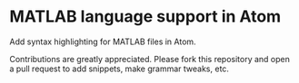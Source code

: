 # MATLAB language support in Atom

Add syntax highlighting for MATLAB files in Atom.

Contributions are greatly appreciated. Please fork this repository and open a
pull request to add snippets, make grammar tweaks, etc.
